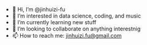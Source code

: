 - 👋 Hi, I’m @jinhuizi-fu
- 👀 I’m interested in data science, coding, and music
- 🌱 I’m currently learning new stuff
- 💞️ I’m looking to collaborate on anything interestnig
- 📫 How to reach me: jinhuizi.fu@gmail.com

<!---
jinhuizi-fu/jinhuizi-fu is a ✨ special ✨ repository because its `README.md` (this file) appears on your GitHub profile.
You can click the Preview link to take a look at your changes.
--->
